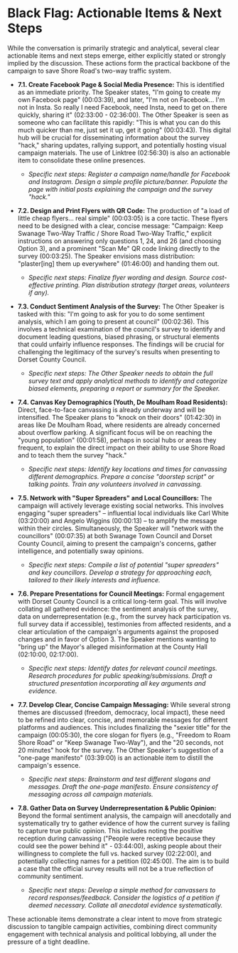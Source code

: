# Black Flag: Actionable Items & Next Steps

While the conversation is primarily strategic and analytical, several clear actionable items and next steps emerge, either explicitly stated or strongly implied by the discussion. These actions form the practical backbone of the campaign to save Shore Road's two-way traffic system.

*   **7.1. Create Facebook Page & Social Media Presence:**
    This is identified as an immediate priority. The Speaker states, "I'm going to create my own Facebook page" (00:03:39), and later, "I'm not on Facebook... I'm not in Insta. So really I need Facebook, need Insta, need to get on there quickly, sharing it" (02:33:00 - 02:36:00). The Other Speaker is seen as someone who can facilitate this rapidly: "This is what you can do this much quicker than me, just set it up, get it going" (00:03:43). This digital hub will be crucial for disseminating information about the survey "hack," sharing updates, rallying support, and potentially hosting visual campaign materials. The use of Linktree (02:56:30) is also an actionable item to consolidate these online presences.
    *   *Specific next steps: Register a campaign name/handle for Facebook and Instagram. Design a simple profile picture/banner. Populate the page with initial posts explaining the campaign and the survey "hack."*

*   **7.2. Design and Print Flyers with QR Code:**
    The production of "a load of little cheap flyers... real simple" (00:03:05) is a core tactic. These flyers need to be designed with a clear, concise message: "Campaign: Keep Swanage Two-Way Traffic / Shore Road Two-Way Traffic," explicit instructions on answering only questions 1, 24, and 26 (and choosing Option 3), and a prominent "Scan Me" QR code linking directly to the survey (00:03:25). The Speaker envisions mass distribution: "plaster[ing] them up everywhere" (01:46:00) and handing them out.
    *   *Specific next steps: Finalize flyer wording and design. Source cost-effective printing. Plan distribution strategy (target areas, volunteers if any).*

*   **7.3. Conduct Sentiment Analysis of the Survey:**
    The Other Speaker is tasked with this: "I'm going to ask for you to do some sentiment analysis, which I am going to present at council" (00:02:36). This involves a technical examination of the council's survey to identify and document leading questions, biased phrasing, or structural elements that could unfairly influence responses. The findings will be crucial for challenging the legitimacy of the survey's results when presenting to Dorset County Council.
    *   *Specific next steps: The Other Speaker needs to obtain the full survey text and apply analytical methods to identify and categorize biased elements, preparing a report or summary for the Speaker.*

*   **7.4. Canvas Key Demographics (Youth, De Moulham Road Residents):**
    Direct, face-to-face canvassing is already underway and will be intensified. The Speaker plans to "knock on their doors" (01:42:30) in areas like De Moulham Road, where residents are already concerned about overflow parking. A significant focus will be on reaching the "young population" (00:01:58), perhaps in social hubs or areas they frequent, to explain the direct impact on their ability to use Shore Road and to teach them the survey "hack."
    *   *Specific next steps: Identify key locations and times for canvassing different demographics. Prepare a concise "doorstep script" or talking points. Train any volunteers involved in canvassing.*

*   **7.5. Network with "Super Spreaders" and Local Councillors:**
    The campaign will actively leverage existing social networks. This involves engaging "super spreaders" – influential local individuals like Carl White (03:20:00) and Angelo Wiggins (00:00:13) – to amplify the message within their circles. Simultaneously, the Speaker will "network with the councillors" (00:07:35) at both Swanage Town Council and Dorset County Council, aiming to present the campaign's concerns, gather intelligence, and potentially sway opinions.
    *   *Specific next steps: Compile a list of potential "super spreaders" and key councillors. Develop a strategy for approaching each, tailored to their likely interests and influence.*

*   **7.6. Prepare Presentations for Council Meetings:**
    Formal engagement with Dorset County Council is a critical long-term goal. This will involve collating all gathered evidence: the sentiment analysis of the survey, data on underrepresentation (e.g., from the survey hack participation vs. full survey data if accessible), testimonies from affected residents, and a clear articulation of the campaign's arguments against the proposed changes and in favor of Option 3. The Speaker mentions wanting to "bring up" the Mayor's alleged misinformation at the County Hall (02:10:00, 02:17:00).
    *   *Specific next steps: Identify dates for relevant council meetings. Research procedures for public speaking/submissions. Draft a structured presentation incorporating all key arguments and evidence.*

*   **7.7. Develop Clear, Concise Campaign Messaging:**
    While several strong themes are discussed (freedom, democracy, local impact), these need to be refined into clear, concise, and memorable messages for different platforms and audiences. This includes finalizing the "sexier title" for the campaign (00:05:30), the core slogan for flyers (e.g., "Freedom to Roam Shore Road" or "Keep Swanage Two-Way"), and the "20 seconds, not 20 minutes" hook for the survey. The Other Speaker's suggestion of a "one-page manifesto" (03:39:00) is an actionable item to distill the campaign's essence.
    *   *Specific next steps: Brainstorm and test different slogans and messages. Draft the one-page manifesto. Ensure consistency of messaging across all campaign materials.*

*   **7.8. Gather Data on Survey Underrepresentation & Public Opinion:**
    Beyond the formal sentiment analysis, the campaign will anecdotally and systematically try to gather evidence of how the current survey is failing to capture true public opinion. This includes noting the positive reception during canvassing ("People were receptive because they could see the power behind it" - 03:44:00), asking people about their willingness to complete the full vs. hacked survey (02:22:00), and potentially collecting names for a petition (02:45:00). The aim is to build a case that the official survey results will not be a true reflection of community sentiment.
    *   *Specific next steps: Develop a simple method for canvassers to record responses/feedback. Consider the logistics of a petition if deemed necessary. Collate all anecdotal evidence systematically.*

These actionable items demonstrate a clear intent to move from strategic discussion to tangible campaign activities, combining direct community engagement with technical analysis and political lobbying, all under the pressure of a tight deadline.